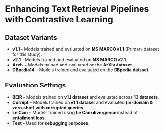 # Enhancing Text Retrieval Pipelines with Contrastive Learning

## Dataset Variants

- **v1.1** – Models trained and evaluated on **MS MARCO v1.1** (Primary dataset for this study).  
- **v2.1** – Models trained and evaluated on **MS MARCO v2.1**.  
- **Arxiv** – Models trained and evaluated on the **ArXiv dataset**.  
- **DBpedia14** – Models trained and evaluated on the **DBpedia dataset**.  

## Evaluation Settings

- **BEIR** – Models trained on **v1.1 dataset** and evaluated across **13 datasets**.  
- **Corrupt** – Models trained on **v1.1 dataset** and evaluated **(in-domain & zero-shot) with corrupted queries**.  
- **Le Cam** – Models trained using **Le Cam divergence** instead of **entailment loss**.  
- **Test** – Used for **debugging purposes**.  
